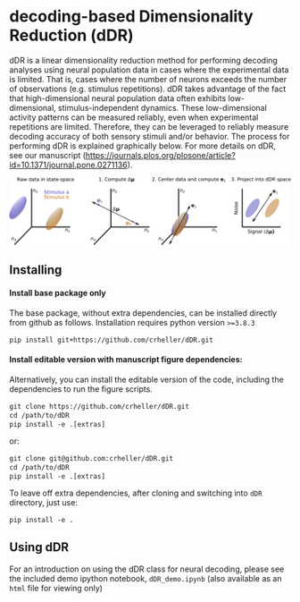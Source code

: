 # decoding-based Dimensionality Reduction (dDR)

dDR is a linear dimensionality reduction method for performing decoding analyses using neural population data in cases where the experimental data is limited. That is, cases where the number of neurons exceeds the number of observations (e.g. stimulus repetitions). dDR takes advantage of the fact that high-dimensional neural population data often exhibits low-dimensional, stimulus-independent dynamics. These low-dimensional activity patterns can be measured reliably, even when experimental repetitions are limited. Therefore, they can be leveraged to reliably measure decoding accuracy of both sensory stimuli and/or behavior. The process for performing dDR is explained graphically below. For more details on dDR, see our manuscript (https://journals.plos.org/plosone/article?id=10.1371/journal.pone.0271136).

![alt text](figures/final/fig4.png "dDR procedure")

## Installing
#### Install base package only
The base package, without extra dependencies, can be installed directly from github as follows. Installation requires python version `>=3.8.3`
```
pip install git+https://github.com/crheller/dDR.git
```

#### Install editable version with manuscript figure dependencies:
Alternatively, you can install the editable version of the code, including the dependencies to run the figure scripts.
```
git clone https://github.com/crheller/dDR.git
cd /path/to/dDR
pip install -e .[extras]
```
or:
```
git clone git@github.com:crheller/dDR.git
cd /path/to/dDR
pip install -e .[extras]
```
To leave off extra dependencies, after cloning and switching into `dDR` directory, just use:
```
pip install -e .
```

## Using dDR
For an introduction on using the dDR class for neural decoding, please see the included demo ipython notebook, `dDR_demo.ipynb` (also available as an  `html` file for viewing only)
